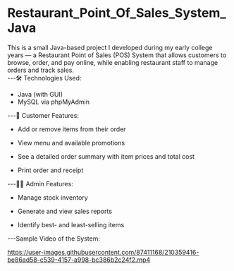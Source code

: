 # Restaurant_Point_Of_Sales_System_Java

This is a small Java-based project I developed during my early college years — a Restaurant Point of Sales (POS) System that allows customers to browse, order, and pay online, while enabling restaurant staff to manage orders and track sales.  
---🛠️ Technologies Used:
- Java (with GUI)
- MySQL via phpMyAdmin  


---👥 Customer Features:
- Add or remove items from their order

- View menu and available promotions

- See a detailed order summary with item prices and total cost

- Print order and receipt


---🧑‍💼 Admin Features:
- Manage stock inventory

- Generate and view sales reports

- Identify best- and least-selling items



---Sample Video of the System:

https://user-images.githubusercontent.com/87411168/210359416-be86ad58-c539-4157-a998-bc386b2c24f2.mp4


